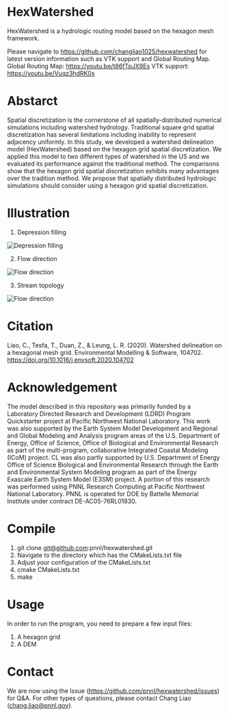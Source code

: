 # HexWatershed

HexWatershed is a hydrologic routing model based on the hexagon mesh framework.

Please navigate to https://github.com/changliao1025/hexwatershed for latest version information such as VTK support and Global Routing Map.
Global Routing Map: https://youtu.be/t86fTpJX9Es
VTK support: https://youtu.be/Vuqz3hdRK0s

# Abstarct

Spatial discretization is the cornerstone of all spatially-distributed numerical simulations including watershed hydrology. Traditional square grid spatial discretization has several limitations including inability to represent adjacency uniformly. In this study, we developed a watershed delineation model (HexWatershed) based on the hexagon grid spatial discretization. We applied this model to two different types of watershed in the US and we evaluated its performance against the traditional method. The comparisons show that the hexagon grid spatial discretization exhibits many advantages over the tradition method. We propose that spatially distributed hydrologic simulations should consider using a hexagon grid spatial discretization.

# Illustration 
1. Depression filling
   
![Depression filling](https://github.com/pnnl/hexwatershed/blob/master/example/depression_filling.png?raw=true)

2. Flow direction
   
![Flow direction](https://github.com/pnnl/hexwatershed/blob/master/example/cbf_flow_direction_90_full.png?raw=true)

3. Stream topology
   
![Flow direction](https://github.com/pnnl/hexwatershed/blob/master/example/stream_topology.png?raw=true)
# Citation

Liao, C., Tesfa, T., Duan, Z., & Leung, L. R. (2020). Watershed delineation on a hexagonal mesh grid. Environmental Modelling & Software, 104702. https://doi.org/10.1016/j.envsoft.2020.104702


# Acknowledgement
The model described in this repository was primarily funded by a Laboratory Directed Research and Development (LDRD) Program Quickstarter project at Pacific Northwest National Laboratory. 
This work was also supported by the Earth System Model Development and Regional and Global Modeling and Analysis program areas of the U.S. Department of Energy, Office of Science, Office of Biological and Environmental Research as part of the multi-program, collaborative Integrated Coastal Modeling (ICoM) project.
CL was also partly supported by U.S. Department of Energy Office of Science Biological and Environmental Research through the Earth and Environmental System Modeling program as part of the Energy Exascale Earth System Model (E3SM) project. 
A portion of this research was performed using PNNL Research Computing at Pacific Northwest National Laboratory. PNNL is operated for DOE by Battelle Memorial Institute under contract DE-AC05-76RL01830.

# Compile
1. git clone git@github.com:pnnl/hexwatershed.git
2. Navigate to the directory which has the CMakeLists.txt file
3. Adjust your configuration of the CMakeLists.txt
4. cmake CMakeLists.txt
5. make

# Usage
In order to run the program, you need to prepare a few input files:
1. A hexagon grid
2. A DEM

# Contact
We are now using the Issue (https://github.com/pnnl/hexwatershed/issues) for Q&A.
For other types of questions, please contact Chang Liao (chang.liao@pnnl.gov).

